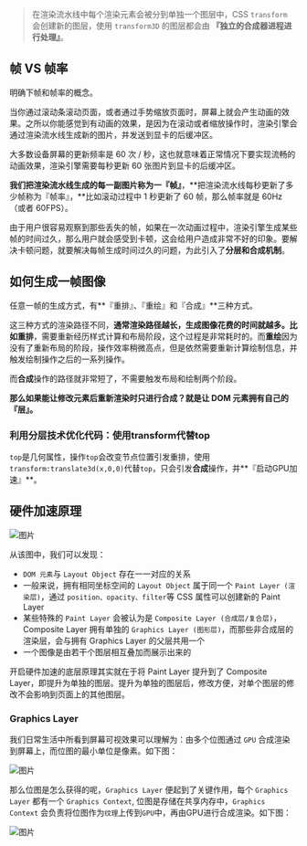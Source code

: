 > 在渲染流水线中每个渲染元素会被分到单独一个图层中，CSS `transform` 会创建新的图层，使用 `transform3D` 的图层都会由 **『独立的合成器进程进行处理』**。



## 帧 VS 帧率

明确下帧和帧率的概念。

当你通过滚动条滚动页面，或者通过手势缩放页面时，屏幕上就会产生动画的效果。之所以你能感觉到有动画的效果，是因为在滚动或者缩放操作时，渲染引擎会通过渲染流水线生成新的图片，并发送到显卡的后缓冲区。

大多数设备屏幕的更新频率是 60 次 / 秒，这也就意味着正常情况下要实现流畅的动画效果，渲染引擎需要每秒更新 60 张图片到显卡的后缓冲区。

**我们把渲染流水线生成的每一副图片称为一『帧』**，**把渲染流水线每秒更新了多少帧称为『帧率』，**比如滚动过程中 1 秒更新了 60 帧，那么帧率就是 60Hz（或者 60FPS）。

由于用户很容易观察到那些丢失的帧，如果在一次动画过程中，渲染引擎生成某些帧的时间过久，那么用户就会感受到卡顿，这会给用户造成非常不好的印象。要解决卡顿问题，就要解决每帧生成时间过久的问题，为此引入了**分层和合成机制**。



## 如何生成一帧图像

任意一帧的生成方式，有**『重排』、『重绘』和『合成』**三种方式。

这三种方式的渲染路径不同，**通常渲染路径越长，生成图像花费的时间就越多。**比如**重排**，需要重新经历样式计算和布局阶段，这个过程是非常耗时的。而**重绘**因为没有了重新布局的阶段，操作效率稍微高点，但是依然需要重新计算绘制信息，并触发绘制操作之后的一系列操作。

而**合成**操作的路径就非常短了，不需要触发布局和绘制两个阶段。

**那么如果能让修改元素后重新渲染时只进行合成？就是让 DOM 元素拥有自己的『层』。**





### 利用分层技术优化代码：使用transform代替top

`top`是几何属性，操作`top`会改变节点位置引发重排，使用`transform:translate3d(x,0,0)`代替`top`，只会引发**合成**操作，并**『启动GPU加速』**。



## 硬件加速原理

![图片](https://mmbiz.qpic.cn/mmbiz_png/VicflqIDTUVUtzPADRsOqibd631stRJ6oAbudibbiaIBdX2L529FlPOhCrYd3UKcRH3GuwLo8ktKVoKJSsbgUjJcicg/640?wx_fmt=png&wxfrom=5&wx_lazy=1&wx_co=1)

从该图中，我们可以发现：

- `DOM 元素`与 `Layout Object` 存在一一对应的关系
- 一般来说，拥有相同坐标空间的 `Layout Object` 属于同一个 `Paint Layer (渲染层)`，通过 `position、opacity、filter`等 CSS 属性可以创建新的 Paint Layer
- 某些特殊的 `Paint Layer` 会被认为是 `Composite Layer (合成层/复合层)`，Composite Layer 拥有单独的 `Graphics Layer (图形层)`，而那些非合成层的渲染层，会与拥有 Graphics Layer 的父层共用一个
- 一个图像是由若干个图层相互叠加而展示出来的

开启硬件加速的底层原理其实就在于将 Paint Layer 提升到了 Composite Layer，即提升为单独的图层。提升为单独的图层后，修改方便，对单个图层的修改不会影响到页面上的其他图层。





### Graphics Layer

我们日常生活中所看到屏幕可视效果可以理解为：由多个位图通过 `GPU` 合成渲染到屏幕上，而位图的最小单位是像素。如下图：

![图片](https://mmbiz.qpic.cn/mmbiz_png/VicflqIDTUVUtzPADRsOqibd631stRJ6oA8h6YRFzD8e3jtSLClIoBXdy2Rf3OF4QaEYkO2FYkAIdtb4ysnIJPtA/640?wx_fmt=png&wxfrom=5&wx_lazy=1&wx_co=1)

那么位图是怎么获得的呢，`Graphics Layer` 便起到了关键作用，每个 `Graphics Layer` 都有一个 `Graphics Context`, 位图是存储在共享内存中，`Graphics Context` 会负责将位图作为`纹理`上传到`GPU`中，再由GPU进行合成渲染。如下图：

![图片](https://mmbiz.qpic.cn/mmbiz_png/VicflqIDTUVUtzPADRsOqibd631stRJ6oANkQJvFyCxKoysQox0fC7JvL1puRJx9M9daLgOLbicD3g0OWUEM5kRqA/640?wx_fmt=png&wxfrom=5&wx_lazy=1&wx_co=1)

